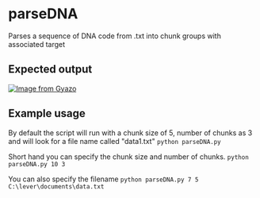 # parseDNA
Parses a sequence of DNA code from .txt into chunk groups with associated target

## Expected output
[![Image from Gyazo](https://i.gyazo.com/d0d33f0d930c0881bf99b459827856a0.png)](https://gyazo.com/d0d33f0d930c0881bf99b459827856a0)

## Example usage
By default the script will run with a chunk size of 5, number of chunks as 3 and will look for a file name called "data1.txt"
```python parseDNA.py```

Short hand you can specify the chunk size and number of chunks.
```python parseDNA.py 10 3```

You can also specify the filename
```python parseDNA.py 7 5 C:\lever\documents\data.txt```
